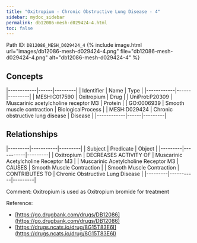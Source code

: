 ```yaml
---
title: "Oxitropium - Chronic Obstructive Lung Disease - 4"
sidebar: mydoc_sidebar
permalink: db12086-mesh-d029424-4.html
toc: false 
---
```



Path ID: `DB12086_MESH_D029424_4`
{% include image.html url="images/db12086-mesh-d029424-4.png" file="db12086-mesh-d029424-4.png" alt="db12086-mesh-d029424-4" %}

## Concepts

|------------|------|---------|
| Identifier | Name | Type    |
|------------|------|---------|
| MESH:C017590 | Oxitropium | Drug |
| UniProt:P20309 | Muscarinic acetylcholine receptor M3 | Protein |
| GO:0006939 | Smooth muscle contraction | BiologicalProcess |
| MESH:D029424 | Chronic obstructive lung disease | Disease |
|------------|------|---------|

## Relationships

|---------|-----------|---------|
| Subject | Predicate | Object  |
|---------|-----------|---------|
| Oxitropium | DECREASES ACTIVITY OF | Muscarinic Acetylcholine Receptor M3 |
| Muscarinic Acetylcholine Receptor M3 | CAUSES | Smooth Muscle Contraction |
| Smooth Muscle Contraction | CONTRIBUTES TO | Chronic Obstructive Lung Disease |
|---------|-----------|---------|

Comment: Oxitropium is used as Oxitropium bromide for treatment

Reference: 
  - [https://go.drugbank.com/drugs/DB12086](https://go.drugbank.com/drugs/DB12086)
  - [https://drugs.ncats.io/drug/8G15T83E6I](https://drugs.ncats.io/drug/8G15T83E6I)
